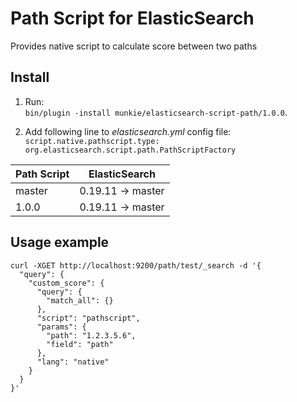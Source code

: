 Path Script for ElasticSearch
=============================

Provides native script to calculate score between two paths

Install
-------

1. Run:  
`bin/plugin -install munkie/elasticsearch-script-path/1.0.0`.

2. Add following line to *elasticsearch.yml* config file:
`script.native.pathscript.type: org.elasticsearch.script.path.PathScriptFactory`

<table>
<thead>
<tr><th>Path Script</th><th>ElasticSearch</th></tr>
</thead>
<tbody>
<tr><td>master</td><td>0.19.11 -> master</td></tr>
<tr><td>1.0.0</td><td>0.19.11 -> master</td></tr>
</tbody>
</table>

Usage example
-------------

```
curl -XGET http://localhost:9200/path/test/_search -d '{
  "query": {
    "custom_score": {
      "query": {
        "match_all": {}
      },
      "script": "pathscript",
      "params": {
        "path": "1.2.3.5.6",
        "field": "path"
      },
      "lang": "native"
    }
  }
}'
```